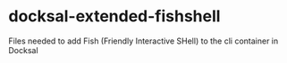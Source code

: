 # docksal-extended-fishshell
Files needed to add Fish (Friendly Interactive SHell) to the cli container in Docksal
